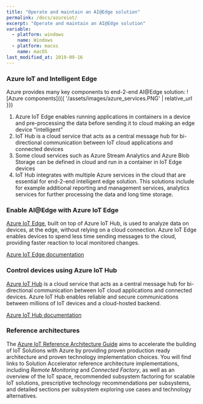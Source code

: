 ```yaml
---
title: "Operate and maintain an AI@Edge solution"
permalink: /docs/azureiot/
excerpt: "Operate and maintain an AI@Edge solution"
variable:
  - platform: windows
    name: Windows
  - platform: macos
    name: macOS
last_modified_at: 2019-09-16
---
```


### Azure IoT and Intelligent Edge

Azure provides many key components to end-2-end AI@Edge solution:
![Azure components]({{ '/assets/images/azure_services.PNG' | relative_url }})
1.	Azure IoT Edge enables running applications in containers in a device and pre-processing the data before sending it to cloud making an edge device “intelligent”
2.	IoT Hub is a cloud service that acts as a central message hub for bi-directional communication between IoT cloud applications and connected devices
3.	Some cloud services such as Azure Stream Analytics and Azure Blob Storage can be defined in cloud and run in a container in IoT Edge devices
4.	IoT Hub integrates with multiple Azure services in the cloud that are essential for end-2-end intelligent edge solution. This solutions include for example additional reporting and management services, analytics services for further processing the data and long time storage.

### Enable AI@Edge with Azure IoT Edge

<a href="https://azure.microsoft.com/en-us/services/iot-edge/">Azure IoT Edge</a>, built on top of Azure IoT Hub, is used to analyze data on devices, at the edge, without relying on a cloud connection. Azure IoT Edge enables devices to spend less time sending messages to the cloud, providing faster reaction to local monitored changes.

<a href="https://docs.microsoft.com/en-us/azure/iot-edge/">Azure IoT Edge documentation</a>

### Control devices using Azure IoT Hub

<a href="https://azure.microsoft.com/en-us/services/iot-hub/">Azure IoT Hub</a> is a cloud service that acts as a central message hub for bi-directional communication between IoT cloud applications and connected devices. Azure IoT Hub enables reliable and secure communications between millions of IoT devices and a cloud-hosted backend.

<a href="https://docs.microsoft.com/en-us/azure/iot-hub/iot-hub-devguide-sdks">Azure IoT Hub documentation</a>

### Reference architectures

The <a href="https://azure.microsoft.com/en-us/blog/azure-iot-reference-architecture-update/">Azure IoT Reference Architecture Guide</a>  aims to accelerate the building of IoT Solutions with Azure by providing proven production ready architecture and proven technology implementation choices. You will find links to Solution Accelerator reference architecture implementations, including *Remote Monitoring* and *Connected Factory*, as well as an overview of the IoT space, recommended subsystem factoring for scalable IoT solutions, prescriptive technology recommendations per subsystems, and detailed sections per subsystem exploring use cases and technology alternatives.




